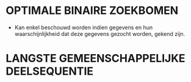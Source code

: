 # OPTIMALE BINAIRE ZOEKBOMEN
* Kan enkel beschouwd worden indien gegevens en hun waarschijnlijkheid dat deze gegevens gezocht worden, gekend zijn.

# LANGSTE GEMEENSCHAPPELIJKE DEELSEQUENTIE

